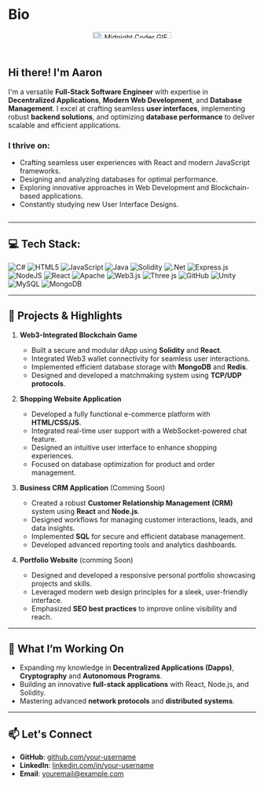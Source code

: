 # Bio
<div style="display: flex; flex-wrap: wrap;">


<!-- Image Container -->
  <div style="flex: 1 1 30%; text-align: center; margin-bottom: 20px;">
    <img src="https://raw.githubusercontent.com/punitkmryh/punitkmryh/master/Developer.gif" 	alt="Midnight Coder GIF" style="width: 80%; max-width: 200px; border-radius: 10px;">
  </div>

  <div style="flex: 1 1 100%; max-width: 600px; text-align: left;">
    <h2>Hi there! I'm Aaron</h2>
    <p>
      I'm a versatile <strong>Full-Stack Software Engineer</strong> with expertise in 
  <strong>Decentralized Applications</strong>, <strong>Modern Web Development</strong>, and 
  <strong>Database Management</strong>. I excel at crafting seamless 
  <strong>user interfaces</strong>, implementing robust <strong>backend solutions</strong>, and optimizing 
  <strong>database performance</strong> to deliver scalable and efficient applications.
    </p>
    <h3>I thrive on:</h3>
    <ul>
      <li>Crafting seamless user experiences with React and modern JavaScript frameworks.</li>
      <li>Designing and analyzing databases for optimal performance.</li>
      <li>Exploring innovative approaches in Web Development and Blockchain-based applications.</li>
      <li>Constantly studying new User Interface Designs.</li>
    </ul>
  </div>

</div>

---

## 💻 Tech Stack:
![C#](https://img.shields.io/badge/c%23-%23239120.svg?style=for-the-badge&logo=csharp&logoColor=white) ![HTML5](https://img.shields.io/badge/html5-%23E34F26.svg?style=for-the-badge&logo=html5&logoColor=white) ![JavaScript](https://img.shields.io/badge/javascript-%23323330.svg?style=for-the-badge&logo=javascript&logoColor=%23F7DF1E) ![Java](https://img.shields.io/badge/java-%23ED8B00.svg?style=for-the-badge&logo=openjdk&logoColor=white) ![Solidity](https://img.shields.io/badge/Solidity-%23363636.svg?style=for-the-badge&logo=solidity&logoColor=white) ![.Net](https://img.shields.io/badge/.NET-5C2D91?style=for-the-badge&logo=.net&logoColor=white) ![Express.js](https://img.shields.io/badge/express.js-%23404d59.svg?style=for-the-badge&logo=express&logoColor=%2361DAFB) ![NodeJS](https://img.shields.io/badge/node.js-6DA55F?style=for-the-badge&logo=node.js&logoColor=white) ![React](https://img.shields.io/badge/react-%2320232a.svg?style=for-the-badge&logo=react&logoColor=%2361DAFB) ![Apache](https://img.shields.io/badge/apache-%23D42029.svg?style=for-the-badge&logo=apache&logoColor=white) ![Web3.js](https://img.shields.io/badge/web3.js-F16822?style=for-the-badge&logo=web3.js&logoColor=white) ![Three js](https://img.shields.io/badge/threejs-black?style=for-the-badge&logo=three.js&logoColor=white) ![GitHub](https://img.shields.io/badge/github-%23121011.svg?style=for-the-badge&logo=github&logoColor=white) ![Unity](https://img.shields.io/badge/unity-%23000000.svg?style=for-the-badge&logo=unity&logoColor=white) ![MySQL](https://img.shields.io/badge/mysql-4479A1.svg?style=for-the-badge&logo=mysql&logoColor=white) ![MongoDB](https://img.shields.io/badge/MongoDB-%234ea94b.svg?style=for-the-badge&logo=mongodb&logoColor=white)

---

## 🚀 Projects & Highlights

1. **Web3-Integrated Blockchain Game** 
   - Built a secure and modular dApp using **Solidity** and **React**.
   - Integrated Web3 wallet connectivity for seamless user interactions.
   - Implemented efficient database storage with **MongoDB** and **Redis**.
   - Designed and developed a matchmaking system using **TCP/UDP protocols**.

2. **Shopping Website Application**
   - Developed a fully functional e-commerce platform with **HTML/CSS/JS**.
   - Integrated real-time user support with a WebSocket-powered chat feature.
   - Designed an intuitive user interface to enhance shopping experiences.
   - Focused on database optimization for product and order management.

3. **Business CRM Application** (Comming Soon)
   - Created a robust **Customer Relationship Management (CRM)** system using **React** and **Node.js**.
   - Designed workflows for managing customer interactions, leads, and data insights.
   - Implemented **SQL** for secure and efficient database management.
   - Developed advanced reporting tools and analytics dashboards.

4. **Portfolio Website** (comming Soon)
   - Designed and developed a responsive personal portfolio showcasing projects and skills.
   - Leveraged modern web design principles for a sleek, user-friendly interface.
   - Emphasized **SEO best practices** to improve online visibility and reach.

---

## 🌟 What I’m Working On
- Expanding my knowledge in **Decentralized Applications (Dapps)**, **Cryptography** and **Autonomous Programs**.
- Building an innovative **full-stack applications** with React, Node.js, and Solidity.
- Mastering advanced **network protocols** and **distributed systems**.

---

## 📫 Let's Connect
- **GitHub**: [github.com/your-username](https://github.com/your-username)
- **LinkedIn**: [linkedin.com/in/your-username](https://linkedin.com/in/your-username)
- **Email**: youremail@example.com

